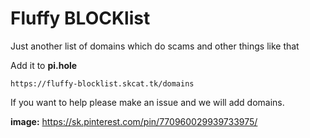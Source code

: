 # Fluffy BLOCKlist
Just another list of domains which do scams and other things like that

Add it to **pi.hole**
```
https://fluffy-blocklist.skcat.tk/domains
```
If you want to help please make an issue and we will add domains.


**image:**
https://sk.pinterest.com/pin/770960029939733975/
